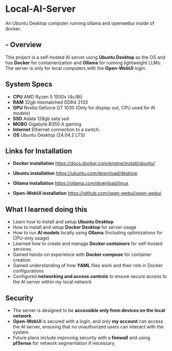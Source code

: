 # Local-AI-Server
An Ubuntu Desktop computer running ollama and openwebui inside of docker.

## - Overview 
This project is a self-hosted AI server using **Ubuntu Desktop** as the OS and has **Docker** for containerization and **Ollama** for running lightweight LLMs. The server is only for local computers with the **Open-WebUI** login. 


## System Specs
- **CPU** AMD Ryzen 5 1500x (4c/8t)
- **RAM** 32gb mismatched DDR4 2133
- **GPU** Nvidia Geforce GT 1030 (Only for display out, CPU used for AI models)
- **SSD** Adata 128gb sata ssd
- **MOBO** Gigabyte B350 A gaming
- **Internet** Ethernet connection to a switch.
- **OS** Ubuntu Desktop (24.04.2 LTS)





## Links for Installation

- **Docker installation** 
https://docs.docker.com/engine/install/ubuntu/

- **Ubuntu installation**
https://ubuntu.com/download/desktop

- **Ollama installation**
https://ollama.com/download/linux

- **Open-WebUI installation**
https://github.com/open-webui/open-webui


## What I learned doing this 
- Learn how to install and setup **Ubuntu Desktop**
- How to install and setup **Docker Desktop** for server usage
- How to run **AI models** locally using **Ollama** (Including optimizations for CPU-only usage)
- Learned how to create and manage **Docker containers** for self-hosted services.
- Gained hands-on experience with **Docker compose** for container creation.
- Gained understanding of how **YAML** files work and their role in Docker configurations
- Configured **networking and access controls** to ensure secure access to the AI server within my local network

## Security 
- The server is designed to be **accessible only from devices on the local network**.
- **Open-WebUI** is secured with a login, and only **my account** can access the AI server, ensuring that no unauthorized users can interact with the system.
- Future plans include improving security with a **firewall** and using **pfSense** for network segmentation if necessary.